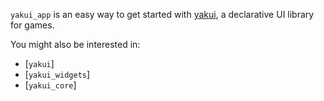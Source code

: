 `yakui_app` is an easy way to get started with [yakui](https://github.com/SecondHalfGames/yakui), a declarative UI library for games.

You might also be interested in:
* [`yakui`]
* [`yakui_widgets`]
* [`yakui_core`]